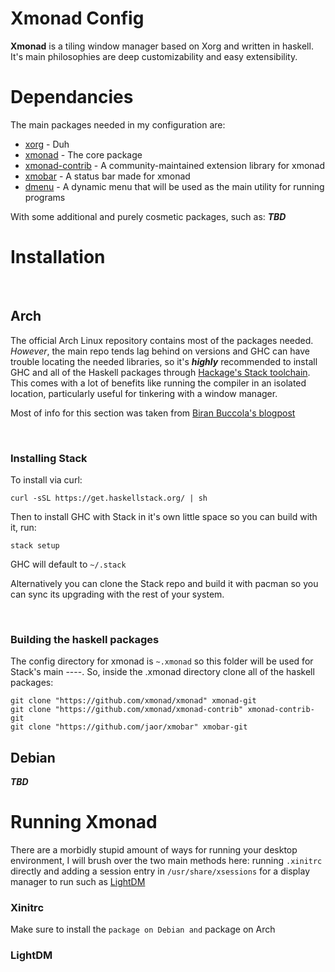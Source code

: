 # Xmonad Config

**Xmonad** is a tiling window manager based on Xorg and written in haskell. It's main philosophies are deep customizability and easy extensibility.

# Dependancies
The main packages needed in my configuration are:
* [xorg](https://www.x.org/wiki/) - Duh
* [xmonad](https://github.com/xmonad/xmonad) - The core package
* [xmonad-contrib](https://github.com/xmonad/xmonad-contrib) - A community-maintained extension library for xmonad
* [xmobar](https://github.com/jaor/xmobar) - A status bar made for xmonad
* [dmenu](https://tools.suckless.org/dmenu/) - A dynamic menu that will be used as the main utility for running programs

With some additional and purely cosmetic packages, such as:
***TBD***

# Installation

&nbsp;

## Arch

The official Arch Linux repository contains most of the packages needed. *However*, the main repo tends lag behind on versions and GHC can have trouble locating the needed libraries, so it's ***highly***
recommended to install GHC and all of the Haskell packages through [Hackage's Stack toolchain](https://docs.haskellstack.org/en/stable/README/). This comes with
a lot of benefits like running the compiler in an isolated location, particularly useful for tinkering with a window manager.

Most of info for this section was taken from [Biran Buccola's blogpost](https://brianbuccola.com/how-to-install-xmonad-and-xmobar-via-stack/)

&nbsp;

### Installing Stack

To install via curl:
```
curl -sSL https://get.haskellstack.org/ | sh
```
Then to install GHC with Stack in it's own little space so you can build with it, run:
```
stack setup
```
GHC will default to `~/.stack`

Alternatively you can clone the Stack repo and build it with pacman so you can sync its upgrading with the rest of your system.

&nbsp;

### Building the haskell packages

The config directory for xmonad is `~.xmonad` so this folder will be used for Stack's main ----. So, inside the .xmonad directory clone all of the haskell packages:
```
git clone "https://github.com/xmonad/xmonad" xmonad-git
git clone "https://github.com/xmonad/xmonad-contrib" xmonad-contrib-git
git clone "https://github.com/jaor/xmobar" xmobar-git
```

## Debian

***TBD***

# Running Xmonad

There are a morbidly stupid amount of ways for running your desktop environment, I will brush over the two main methods here: running `.xinitrc` directly
and adding a session entry in `/usr/share/xsessions` for a display manager to run such as [LightDM](https://github.com/canonical/lightdm)

### Xinitrc

Make sure to install the `` package on Debian and `` package on Arch

### LightDM

